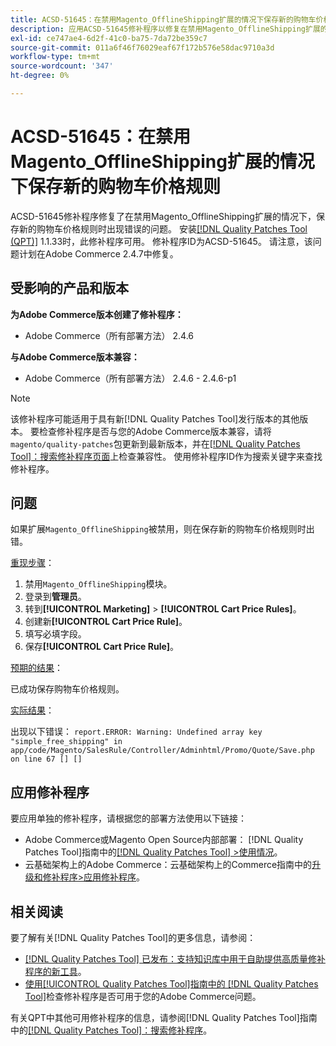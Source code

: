 ```yaml
---
title: ACSD-51645：在禁用Magento_OfflineShipping扩展的情况下保存新的购物车价格规则
description: 应用ACSD-51645修补程序以修复在禁用Magento_OfflineShipping扩展的情况下保存新的购物车价格规则时出现错误的Adobe Commerce问题。
exl-id: ce747ae4-6d2f-41c0-ba75-7da72be359c7
source-git-commit: 011a6f46f76029eaf67f172b576e58dac9710a3d
workflow-type: tm+mt
source-wordcount: '347'
ht-degree: 0%

---
```


# ACSD-51645：在禁用Magento_OfflineShipping扩展的情况下保存新的购物车价格规则

ACSD-51645修补程序修复了在禁用Magento_OfflineShipping扩展的情况下，保存新的购物车价格规则时出现错误的问题。 安装[[!DNL Quality Patches Tool (QPT)]](https://experienceleague.adobe.com/en/docs/commerce-operations/tools/quality-patches-tool/quality-patches-tool-to-self-serve-quality-patches) 1.1.33时，此修补程序可用。 修补程序ID为ACSD-51645。 请注意，该问题计划在Adobe Commerce 2.4.7中修复。

## 受影响的产品和版本

**为Adobe Commerce版本创建了修补程序：**

* Adobe Commerce（所有部署方法） 2.4.6

**与Adobe Commerce版本兼容：**

* Adobe Commerce（所有部署方法） 2.4.6 - 2.4.6-p1

>[!NOTE]
>
>该修补程序可能适用于具有新[!DNL Quality Patches Tool]发行版本的其他版本。 要检查修补程序是否与您的Adobe Commerce版本兼容，请将`magento/quality-patches`包更新到最新版本，并在[[!DNL Quality Patches Tool]：搜索修补程序页面](<https://experienceleague.adobe.com/tools/commerce-quality-patches/index.html>)上检查兼容性。 使用修补程序ID作为搜索关键字来查找修补程序。

## 问题

如果扩展`Magento_OfflineShipping`被禁用，则在保存新的购物车价格规则时出错。

<u>重现步骤</u>：

1. 禁用`Magento_OfflineShipping`模块。
1. 登录到&#x200B;**管理员**。
1. 转到&#x200B;**[!UICONTROL Marketing]** > **[!UICONTROL Cart Price Rules]**。
1. 创建新&#x200B;**[!UICONTROL Cart Price Rule]**。
1. 填写必填字段。
1. 保存&#x200B;**[!UICONTROL Cart Price Rule]**。

<u>预期的结果</u>：

已成功保存购物车价格规则。

<u>实际结果</u>：

出现以下错误：
`report.ERROR: Warning: Undefined array key "simple_free_shipping" in app/code/Magento/SalesRule/Controller/Adminhtml/Promo/Quote/Save.php on line 67 [] []`

## 应用修补程序

要应用单独的修补程序，请根据您的部署方法使用以下链接：

* Adobe Commerce或Magento Open Source内部部署： [!DNL Quality Patches Tool]指南中的[[!DNL Quality Patches Tool] >使用情况](/help/tools/quality-patches-tool/usage.md)。
* 云基础架构上的Adobe Commerce：云基础架构上的Commerce指南中的[升级和修补程序>应用修补程序](https://experienceleague.adobe.com/docs/commerce-cloud-service/user-guide/develop/upgrade/apply-patches.html)。

## 相关阅读

要了解有关[!DNL Quality Patches Tool]的更多信息，请参阅：

* [[!DNL Quality Patches Tool] 已发布：支持知识库中用于自助提供高质量修补程序的新工具](https://experienceleague.adobe.com/en/docs/commerce-operations/tools/quality-patches-tool/quality-patches-tool-to-self-serve-quality-patches)。
* [使用[!UICONTROL Quality Patches Tool]指南中的 [!DNL Quality Patches Tool]](/help/tools/quality-patches-tool/patches-available-in-qpt/check-patch-for-magento-issue-with-magento-quality-patches.md)检查修补程序是否可用于您的Adobe Commerce问题。


有关QPT中其他可用修补程序的信息，请参阅[!DNL Quality Patches Tool]指南中的[[!DNL Quality Patches Tool]：搜索修补程序](<https://experienceleague.adobe.com/tools/commerce-quality-patches/index.html>)。
